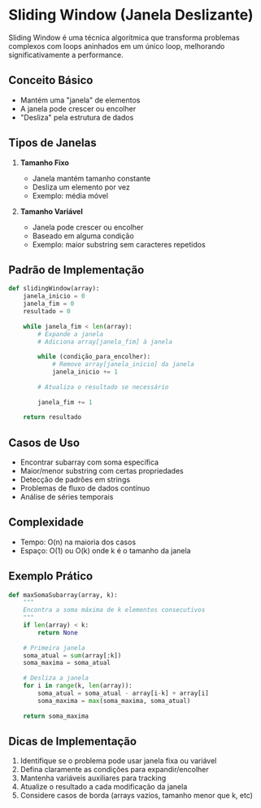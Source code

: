 # Sliding Window (Janela Deslizante)

Sliding Window é uma técnica algorítmica que transforma problemas complexos com loops aninhados em um único loop, melhorando significativamente a performance.

## Conceito Básico
- Mantém uma "janela" de elementos
- A janela pode crescer ou encolher
- "Desliza" pela estrutura de dados

## Tipos de Janelas
1. **Tamanho Fixo**
   - Janela mantém tamanho constante
   - Desliza um elemento por vez
   - Exemplo: média móvel

2. **Tamanho Variável**
   - Janela pode crescer ou encolher
   - Baseado em alguma condição
   - Exemplo: maior substring sem caracteres repetidos

## Padrão de Implementação
```python
def slidingWindow(array):
    janela_inicio = 0
    janela_fim = 0
    resultado = 0
    
    while janela_fim < len(array):
        # Expande a janela
        # Adiciona array[janela_fim] à janela
        
        while (condição_para_encolher):
            # Remove array[janela_inicio] da janela
            janela_inicio += 1
        
        # Atualiza o resultado se necessário
        
        janela_fim += 1
    
    return resultado
```

## Casos de Uso
- Encontrar subarray com soma específica
- Maior/menor substring com certas propriedades
- Detecção de padrões em strings
- Problemas de fluxo de dados contínuo
- Análise de séries temporais

## Complexidade
- Tempo: O(n) na maioria dos casos
- Espaço: O(1) ou O(k) onde k é o tamanho da janela

## Exemplo Prático
```python
def maxSomaSubarray(array, k):
    """
    Encontra a soma máxima de k elementos consecutivos
    """
    if len(array) < k:
        return None
    
    # Primeira janela
    soma_atual = sum(array[:k])
    soma_maxima = soma_atual
    
    # Desliza a janela
    for i in range(k, len(array)):
        soma_atual = soma_atual - array[i-k] + array[i]
        soma_maxima = max(soma_maxima, soma_atual)
    
    return soma_maxima
```

## Dicas de Implementação
1. Identifique se o problema pode usar janela fixa ou variável
2. Defina claramente as condições para expandir/encolher
3. Mantenha variáveis auxiliares para tracking
4. Atualize o resultado a cada modificação da janela
5. Considere casos de borda (arrays vazios, tamanho menor que k, etc)
